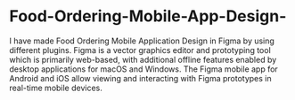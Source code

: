 # Food-Ordering-Mobile-App-Design-

I have made Food Ordering Mobile Application Design in Figma  by using different plugins.
Figma is a vector graphics editor and prototyping tool which is primarily web-based, with additional offline features enabled by desktop applications for macOS and Windows. The Figma mobile app for Android and iOS allow viewing and interacting with Figma prototypes in real-time mobile devices. 
